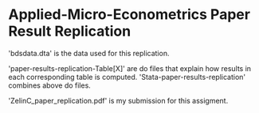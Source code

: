 # Applied-Micro-Econometrics Paper Result Replication

'bdsdata.dta' is the data used for this replication.

'paper-results-replication-Table[X]' are do files that explain how results in each corresponding table is computed. 
'Stata-paper-results-replication' combines above do files. 

'ZelinC_paper_replication.pdf' is my submission for this assigment.
